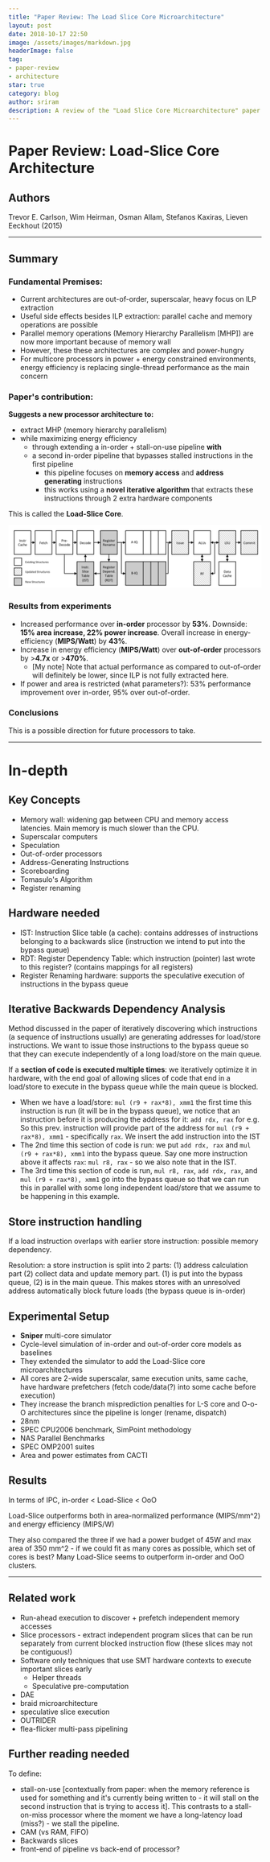 ```yaml
---
title: "Paper Review: The Load Slice Core Microarchitecture"
layout: post
date: 2018-10-17 22:50
image: /assets/images/markdown.jpg
headerImage: false
tag:
- paper-review
- architecture
star: true
category: blog
author: sriram
description: A review of the "Load Slice Core Microarchitecture" paper by Carlson, et al.
---
```


# Paper Review: Load-Slice Core Architecture
## Authors
Trevor E. Carlson, Wim Heirman, Osman Allam, Stefanos Kaxiras, Lieven Eeckhout (2015)

--------------------------


## Summary 
### Fundamental Premises:
- Current architectures are out-of-order, superscalar, heavy focus on ILP extraction
- Useful side effects besides ILP extraction: parallel cache and memory operations are possible
- Parallel memory operations (Memory Hierarchy Parallelism [MHP]) are now more important because of memory wall
- However, these these architectures are complex and power-hungry
- For multicore processors in power + energy constrained environments, energy efficiency is replacing single-thread performance as the main concern


### Paper's contribution:
**Suggests a new processor architecture to:** 
- extract MHP (memory hierarchy parallelism)
- while maximizing energy efficiency
    - through extending a in-order + stall-on-use pipeline **with**
    - a second in-order pipeline that bypasses stalled instructions in the first pipeline
        - this pipeline focuses on **memory access** and **address generating** instructions
        - this works using a **novel iterative algorithm** that extracts these instructions through 2 extra hardware components

This is called the **Load-Slice Core**.

![Load Slice Core](/assets/images/loadslicecore.png)

### Results from experiments
- Increased performance over **in-order** processor by **53%**. Downside: **15% area increase, 22% power increase**. Overall increase in energy-efficiency (**MIPS/Watt**) by **43%**.
- Increase in energy efficiency (**MIPS/Watt**) over **out-of-order** processors by >**4.7x** or >**470%**.
    - [My note] Note that actual performance as compared to out-of-order will definitely be lower, since ILP is not fully extracted here.
- If power and area is restricted (what parameters?): 53% performance improvement over in-order, 95% over out-of-order.

### Conclusions
This is a possible direction for future processors to take.

---------------------------
# In-depth

## Key Concepts
- Memory wall: widening gap between CPU and memory access latencies. Main memory is much slower than the CPU.
- Superscalar computers
- Speculation
- Out-of-order processors
- Address-Generating Instructions
- Scoreboarding
- Tomasulo's Algorithm
- Register renaming

## Hardware needed
- IST: Instruction Slice table (a cache): contains addresses of instructions belonging to a backwards slice (instruction we intend to put into the bypass queue)
- RDT: Register Dependency Table: which instruction (pointer) last wrote to this register? (contains mappings for all registers)
- Register Renaming hardware: supports the speculative execution of instructions in the bypass queue

## Iterative Backwards Dependency Analysis
Method discussed in the paper of iteratively discovering which instructions (a sequence of instructions usually) are generating addresses for load/store instructions. We want to issue those instructions to the bypass queue so that they can execute independently of a long load/store on the main queue.

If a **section of code is executed multiple times**: we iteratively optimize it in hardware, with the end goal of allowing slices of code that end in a load/store to execute in the bypass queue while the main queue is blocked.

- When we have a load/store: `mul (r9 + rax*8), xmm1` the first time this instruction is run (it will be in the bypass queue), we notice that an instruction before it is producing the address for it: `add rdx, rax` for e.g. So this prev. instruction will provide part of the address for `mul (r9 + rax*8), xmm1` - specifically `rax`. We insert the add instruction into the IST
- The 2nd time this section of code is run: we put `add rdx, rax` and `mul (r9 + rax*8), xmm1` into the bypass queue. Say one more instruction above it affects `rax`: `mul r8, rax` - so we also note that in the IST.
- The 3rd time this section of code is run,  `mul r8, rax`,  `add rdx, rax`, and `mul (r9 + rax*8), xmm1` go into the bypass queue so that we can run this in parallel with some long independent load/store that we assume to be happening in this example.


## Store instruction handling
If a load instruction overlaps with earlier store instruction: possible memory dependency. 

Resolution: a store instruction is split into 2 parts: (1) address calculation part (2) collect data and update memory part. (1) is put into the bypass queue, (2) is in the main queue. This makes stores with an unresolved address automatically block future loads (the bypass queue is in-order)

## Experimental Setup
- **Sniper** multi-core simulator
- Cycle-level simulation of in-order and out-of-order core models as baselines
- They extended the simulator to add the Load-Slice core microarchitectures
- All cores are 2-wide superscalar, same execution units, same cache, have hardware prefetchers (fetch code/data(?) into some cache before execution)
- They increase the branch misprediction penalties for L-S core and O-o-O architectures since the pipeline is longer (rename, dispatch)
- 28nm
- SPEC CPU2006 benchmark, SimPoint methodology
- NAS Parallel Benchmarks
- SPEC OMP2001 suites
- Area and power estimates from CACTI

## Results
In terms of IPC, in-order < Load-Slice < OoO    

Load-Slice outperforms both in area-normalized performance (MIPS/mm^2) and energy efficiency (MIPS/W)

They also compared the three if we had a power budget of 45W and max area of 350 mm^2 - if we could fit as many cores as possible, which set of cores is best? Many Load-Slice seems to outperform in-order and OoO clusters.

-----------------------------

## Related work
- Run-ahead execution to discover + prefetch independent memory accesses
- Slice processors - extract independent program slices that can be run separately from current blocked instruction flow (these slices may not be contiguous!)
- Software only techniques that use SMT hardware contexts to execute important slices early
    - Helper threads
    - Speculative pre-computation
- DAE
- braid microarchitecture
- speculative slice execution
- OUTRIDER
- flea-flicker multi-pass pipelining

## Further reading needed
To define:
- stall-on-use [contextually from paper: when the memory reference is used for something and it's currently being written to - it will stall on the second instruction that is trying to access it]. This contrasts to a stall-on-miss processor where the moment we have a long-latency load (miss?) - we stall the pipeline.
- CAM (vs RAM, FIFO)
- Backwards slices
- front-end of pipeline vs back-end of processor?


